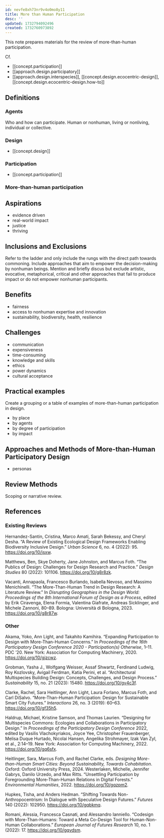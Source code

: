 ```yaml
---
id: nevfe8xh73nr9v4o0mo8y11
title: More than Human Participation
desc: ''
updated: 1732794092496
created: 1732760973892
---
```

This note prepares materials for the review of more-than-human participation.

Cf.

- [[concept.participation]]
- [[approach.design.participatory]]
- [[approach.design.interspecies]], [[concept.design.ecocentric-design]], [[concept.design.ecocentric-design.how-to]]

## Definitions

### Agents

Who and how can participate. Human or nonhuman, living or nonliving, individual or collective.

### Design

- [[concept.design]]

### Participation

- [[concept.participation]]

### More-than-human participation

## Aspirations

- evidence driven
- real-world impact
- justice
- thriving

## Inclusions and Exclusions

Refer to the ladder and only include the rungs with the direct path towards commoning. Include approaches that aim to empower the decision-making by nonhuman beings. Mention and briefly discus but exclude artistic, evocative, metaphorical, critical and other approaches that fail to produce impact or do not empower nonhuman participants.

## Benefits

- fairness
- access to nonhuman expertise and innovation
- sustainability, biodiversity, health, resilience

## Challenges

- communication
- expensiveness
- time-consuming
- knowledge and skills
- ethics
- power dynamics
- cultural acceptance

## Practical examples

Create a grouping or a table of examples of more-than-human participation in design.

- by place
- by agents
- by degree of participation
- by impact

## Approaches and Methods of More-than-Human Participatory Design

- personas

## Review Methods

Scoping or narrative review.

## References

### Existing Reviews

Hernandez-Santin, Cristina, Marco Amati, Sarah Bekessy, and Cheryl Desha. “A Review of Existing Ecological Design Frameworks Enabling Biodiversity Inclusive Design.” _Urban Science_ 6, no. 4 (2022): 95. https://doi.org/10/jsxw.

Matthews, Ben, Skye Doherty, Jane Johnston, and Marcus Foth. “The Publics of Design: Challenges for Design Research and Practice.” _Design Studies_ 80 (2022): 101106. https://doi.org/10/g8r8zk.

Vacanti, Annapaola, Francesco Burlando, Isabella Nevoso, and Massimo Menichinelli. “The More-Than-Human Trend in Design Research: A Literature Review.” In _Disrupting Geographies in the Design World: Proceedings of the 8th International Forum of Design as a Process_, edited by Erik Ciravenga, Elena Formia, Valentina Giafrate, Andreas Sicklinger, and Michele Zannoni, 80–89. Bologna: Università di Bologna, 2023. https://doi.org/10/g8r87w.

### Other

Akama, Yoko, Ann Light, and Takahito Kamihira. “Expanding Participation to Design with More-Than-Human Concerns.” In _Proceedings of the 16th Participatory Design Conference 2020 - Participation(s) Otherwise_, 1–11. PDC ’20. New York: Association for Computing Machinery, 2020. https://doi.org/10/gjzcwz.

Grobman, Yasha J., Wolfgang Weisser, Assaf Shwartz, Ferdinand Ludwig, Roy Kozlovsky, Avigail Ferdman, Katia Perini, et al. “Architectural Multispecies Building Design: Concepts, Challenges, and Design Process.” _Sustainability_ 15, no. 21 (2023): 15480. https://doi.org/10/gv4c3f.

Clarke, Rachel, Sara Heitlinger, Ann Light, Laura Forlano, Marcus Foth, and Carl DiSalvo. “More-Than-Human Participation: Design for Sustainable Smart City Futures.” _Interactions_ 26, no. 3 (2019): 60–63. https://doi.org/10/gf35h5.

Haldrup, Michael, Kristine Samson, and Thomas Laurien. “Designing for Multispecies Commons: Ecologies and Collaborations in Participatory Design.” In _Proceedings of the Participatory Design Conference_ 2022, edited by Vasilis Vlachokyriakos, Joyce Yee, Christopher Frauenberger, Melisa Duque Hurtado, Nicolai Hansen, Angelika Strohmayer, Izak Van Zyl, et al., 2:14–19. New York: Association for Computing Machinery, 2022. https://doi.org/10/gq6sfx.

Heitlinger, Sara, Marcus Foth, and Rachel Clarke, eds. _Designing More-than-Human Smart Cities: Beyond Sustainability, Towards Cohabitation_. Oxford: Oxford University Press, 2024.
Westerlaken, Michelle, Jennifer Gabrys, Danilo Urzedo, and Max Ritts. “Unsettling Participation by Foregrounding More-Than-Human Relations in Digital Forests.” _Environmental Humanities_, 2022. https://doi.org/10/gqzpm2.

Hupkes, Tisha, and Anders Hedman. “Shifting Towards Non-Anthropocentrism: In Dialogue with Speculative Design Futures.” _Futures_ 140 (2022): 102950. https://doi.org/10/gqbkmq.

Romani, Alessia, Francesca Casnati, and Alessandro Ianniello. “Codesign with More-Than-Humans: Toward a Meta Co-Design Tool for Human-Non-Human Collaborations.” _European Journal of Futures Research_ 10, no. 1 (2022): 17. https://doi.org/10/gqvdsm.
